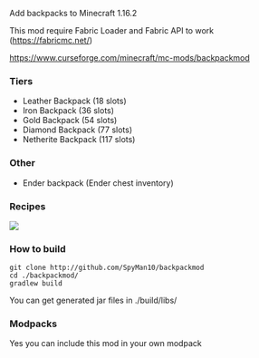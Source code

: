 Add backpacks to Minecraft 1.16.2

This mod require Fabric Loader and Fabric API to work (https://fabricmc.net/)

https://www.curseforge.com/minecraft/mc-mods/backpackmod

### Tiers

- Leather Backpack (18 slots)
- Iron Backpack (36 slots)
- Gold Backpack (54 slots)
- Diamond Backpack (77 slots)
- Netherite Backpack (117 slots)

### Other

- Ender backpack (Ender chest inventory)

### Recipes

![](https://i.imgur.com/j2773al.png)

### How to build

```
git clone http://github.com/SpyMan10/backpackmod
cd ./backpackmod/
gradlew build
```

You can get generated jar files in ./build/libs/

### Modpacks

Yes you can include this mod in your own modpack
